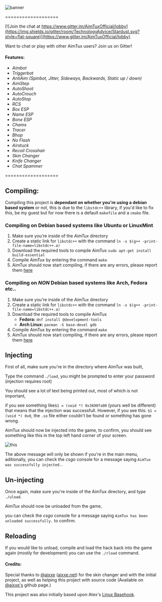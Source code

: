 ![banner](http://aimtux.net/gh-banner.png)

===================

[![Join the chat at https://www.gitter.im/AimTuxOfficial/lobby](https://img.shields.io/gitter/room/TechnologyAdvice/Stardust.svg?style=flat-square)](https://www.gitter.im/AimTuxOfficial/lobby)

Want to chat or play with other AimTux users? Join us on Gitter!

#### Features:

* *Aimbot*
* *Triggerbot*
* *AntiAim (Spinbot, Jitter, Sideways, Backwards, Static up / down)*
* *AimStep*
* *AutoShoot*
* *AutoCrouch*
* *AutoStop*
* *RCS*
* *Box ESP*
* *Name ESP*
* *Bone ESP*
* *Chams*
* *Tracer*
* *Bhop*
* *No Flash*
* *Airstuck*
* *Recoil Crosshair*
* *Skin Changer*
* *Knife Changer*
* *Chat Spammer*

===================

## Compiling:
Compiling this project is **dependant on whether you're using a debian based system** or not, this is due to the `libstdc++` library, if you'd like to fix this, be my guest but for now there is a default `makefile` and a `cmake` file.

### Compiling on Debian based systems like Ubuntu or LinuxMint
1. Make sure you're inside of the *AimTux* directory
2. Create a static link for `libstdc++` with the command `ln -s $(g++ -print-file-name=libstdc++.a)`
3. Download the required tools to compile AimTux `sudo apt-get install build-essential`
4. Compile AimTux by entering the command `make`
5. AimTux should now start compiling, if there are any errors, please report them [here](https://github.com/McSwaggens/AimTux/issues/)

### Compiling on *NON* Debian based systems like Arch, Fedora etc..
1. Make sure you're inside of the *AimTux* directory
2. Create a static link for `libstdc++` with the command `ln -s $(g++ -print-file-name=libstdc++.a)`
3. Download the required tools to compile AimTux
    * **Fedora:** `dnf install @development-tools`
    * **Arch Linux:** `pacman -S base-devel gdb` 
4. Compile AimTux by entering the command `make`
5. AimTux should now start compiling, if there are any errors, please report them [here](https://github.com/McSwaggens/AimTux/issues/)


## Injecting
First of all, make sure you're in the directory where *AimTux* was built,

Type the command `./load`, you might be prompted to enter your password (injection requires root)

You should see a lot of text being printed out, most of which is not important,

if you see something like`$1 = (void *) 0x3690fa00` (yours well be different) that means that the injection was successfull.
However,
if you see this: `$1 = (void *) 0x0`, the `.so` file either couldn't be found or something has gone wrong.

AimTux should now be injected into the game, to confirm, you should see something like this in the top left hand corner of your screen.

![this](http://i.imgur.com/I2NSAia.png)

The above message will only be shown if you're in the main menu, aditionally, you can check the *csgo* console for a message saying `AimTux was successfully injected.`.

## Un-injecting

Once again, make sure you're inside of the AimTux directory, and type `./uload`.

*AimTux* should now be unloaded from the game,

you can check the *csgo* console for a message saying `AimTux has been unloaded successfully.` to confirm.

## Reloading

If you would like to unload, compile and load the hack back into the game again (mostly for development) you can use the `./rload` command.

#### Credits:
Special thanks to [@aixxe](http://www.github.com/aixxe/) ([aixxe.net](http://www.aixxe.net)) for the skin changer and with the initial project, as well as helping this project with source code (Available on [@aixxe's](http://www.github.com/aixxe/) github page.)

This project was also initially based upon Atex's [Linux Basehook](http://unknowncheats.me/forum/counterstrike-global-offensive/181878-linux-basehook.html).
